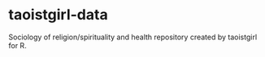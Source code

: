 # taoistgirl-data
Sociology of religion/spirituality and health repository created by taoistgirl for R. 
